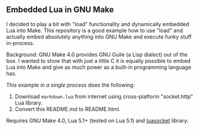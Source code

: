 Embedded Lua in GNU Make
------------------------

I decided to play a bit with "load" functionality and dynamically embedded Lua
into Make. This repository is a good example how to use "load" and actually
embed absolutely anything into GNU Make and execute funky stuff in-process.

Background: GNU Make 4.0 provides GNU Guile (a Lisp dialect) out of the box. I
wanted to show that with just a little C it is equally possible to embed Lua
into Make and give as much power as a built-in programming language has.

This example *in a single process* does the following:

1. Download `markdown.lua` from internet using cross-platform "socket.http" Lua
   library.
2. Convert this README.md to README.html.

Requires GNU Make 4.0, Lua 5.1+ (tested on Lua 5.1) and [luasocket] library.

[luasocket]: w3.impa.br/~diego/software/luasocket/
